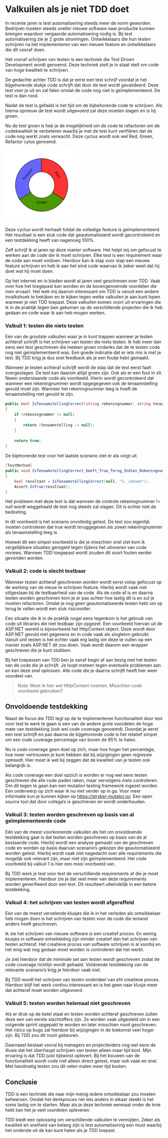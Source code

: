# Valkuilen als je niet TDD doet

In recente jaren is test automatisering steeds meer de norm geworden. Bedrijven moeten steeds sneller nieuwe software naar productie kunnen brengen waardoor vergaande automatisering nodig is. Bij test automatisering zie je 2 grote stromingen. Ontwikkelaars die hun testen schrijven na het implementeren van een nieuwe feature en ontwikkelaars die dit vooraf doen.

Het vooraf schrijven van testen is een techniek die Test Driven Development wordt genoemd. Deze techniek stelt je in staat stelt om code van hoge kwaliteit te schrijven.

De gedachte achter TDD is dat je eerst een test schrijf voordat je het bijgehorende stukje code schrijft dat door de test wordt gevalideerd. Deze test voer je uit en zal falen omdat de code nog niet is geïmplementeerd. De test is dan rood.

Nadat de test is gefaald is het tijd om de bijbehorende code te schrijven. Als hierna opnieuw de test wordt uitgevoerd zal deze moeten slagen en is hij groen.

Nu de test groen is heb je de mogelijkheid om de code te refactoren om de codekwaliteit te verbeteren waarbij je met de test kunt verifiëren dat de code nog werkt zoals verwacht. Deze cyclus wordt ook wel Red, Green, Refactor cylus genoemd. 
 

![Red, Green, Refactory](../../static/images/valkuilen-als-je-niet-TDD-doet.png)

Deze cyclus wordt herhaalt totdat de volledige feature is geïmplementeerd. Het resultaat is een stuk code dat geautomatiseerd wordt gecontroleerd en een testdekking heeft van nagenoeg 100%.

Zelf schrijf ik al jaren op deze manier software. Het helpt mij om gefocust te werken aan de code die ik moet schrijven. Elke test is een requirement waar de code aan moet voldoen. Hierdoor kan ik stap voor stap een nieuwe feature schrijven en heb ik aan het eind code waarvan ik zeker weet dat hij doet wat hij moet doen.

Op het internet en in bladen wordt al jaren veel geschreven over TDD. Vaak over hoe het toegepast kan worden en de bovengenoemde voordelen die men ervaart. Het leek mij daarom interessant om TDD is vanuit een andere invalkshoek te bekijken en te kijken tegen welke valkuilen je aan kunt lopen wanneer je niet TDD toepast. Deze valkuilen komen voort uit ervaringen die ik in de praktijk tegen ben gekomen op de verschillende projecten die ik heb gedaan en code waar ik aan heb mogen werken.

### Valkuil 1: testen die niets testen
Eén van de grootste valkuilen waar je in kunt trappen wanneer je testen achteraf schrijft is het schrijven van testen die niets testen. Ik heb meer dan eens een test geschreven die meteen groen ondanks dat de te testen code nog niet geïmplementeerd was. Een goede indicatie dat er iets mis is met je test. Bij TDD krijg je dus snel feedback als je een foutje hebt gemaakt.

Wanneer je testen achteraf schrijft wordt de stap dat de test eerst faalt overgeslagen. De test kan daarom altijd groen zijn. Ook als er een fout in zit.
Neem onderstaande code als voorbeeld. Hierin wordt gecontroleerd dat wanneer een rekeningnummer wordt opgegegeven ook de tenaamstelling gevuld moet zijn. Wanneer het rekeningnummer leeg is hoeft de tenaamstelling niet gevuld te zijn.

```csharp
public bool IsTenaamstellingCorrect(string rekeningnummer, string tenaamstelling)
{
    if (rekeningnummer != null)
    {
        return (tenaamstelling != null);
    }

    return true;
}
```

De bijehorende test voor het laatste scenario ziet er als volgt uit.

```csharp
[TestMethod]
public void IsTenaamstellingCorrect_Geeft_True_Terug_Indien_Rekeningnummer_Leeg_Is()
{
    bool resultaat = IsTenaamstellingCorrect(null, "J. Jansen");
    Assert.IsTrue(resultaat);
}
```

Het probleem met deze test is dat wanneer de controle rekeningnummer != null wordt weggehaald de test nog steeds zal slagen. Dit is echter niet de bedoeling.

In dit voorbeeld is het scenario onvolledig getest. De test zou eigenlijk moeten controleren dat true wordt teruggegeven als zowel rekeningnummer als tenaamstelling leeg is.

Hoewel dit een simpel voorbeeld is die je misschien snel ziet kom ik vergelijkbare situaties geregeld tegen tijdens het uitvoeren van code reviews. Wanneer TDD toegepast wordt zouden dit soort fouten eerder gevonden worden.

### Valkuil 2: code is slecht testbaar
Wanneer testen achteraf geschreven worden wordt eerst volop gefocust op de werking van de nieuw te schrijven feature. Hierbij wordt vaak niet stilgestaan bij de testbaarheid van de code. Als de code af is en daarna testen worden geschreven kom je er pas achter hoe lastig dit is en zul je moeten refactoren. Omdat je nog geen geautomatiseerde testen hebt om op terug te vallen wordt een stuk risicovoller.

Een situatie die ik in de praktijk nogal eens tegenkom is het gebruik van code uit libraries die niet testbaar zijn opgezet. Een voorbeeld hiervan uit de ASP.NET wereld is bijvoorbeeld het HttpContext object. Deze wordt door ASP.NET gevuld met gegevens en in code vaak als singleton gebruikt. Vanuit unit testen is het echter vaak erg lastig om deze te vullen op een manier zoals ASP.NET dit zou doen. Vaak wordt daarom een wrapper geschreven die je kunt stubben.

Bij het toepassen van TDD ben je vanaf begin af aan bezig met het testen van de code die je schrijft. Je loopt meteen tegen eventuele problemen aan en kan deze snel oplossen. Alle code die je daarna schrijft heeft hier weer voordeel van.

>Note: Moet ik hier wel HttpContext noemen. Misschien code voorbeeld gebruiken?

## Onvoldoende testdekking
Naast de focus die TDD legt op de te implementeren functionaliteit door test voor test te werk te gaan is een van de andere grote voordelen de hoge mate van testdekking (ook wel code coverage genoemd). Doordat je eerst een test schrijft en pas daarna de bijgehorende code is het relatief simpel om een code coverage percentage van boven de 95% te halen.

Nu is code coverage geen doel op zich, maar hoe hoger het percentage, hoe meer vertrouwen je kunt hebben dat bij wijzigingen geen regressie optreedt. Hier moet ik wel bij zeggen dat de kwaliteit van je testen ook belangrijk is.

Als code coverage een doel opzich is worden er nog wel eens testen geschreven die alle code paden raken, maar vervolgens niets controleren. Om dit tegen te gaan kan een mutation testing framework ingezet worden. Een onderwerp op zich waar ik nu niet verder op in ga. Voor meer informatie kun je kunnen kijken op https://stryker-mutator.io/. Een open source tool dat door collega’s is geschreven en wordt onderhouden.

### Valkuil 3: testen worden geschreven op basis van al geïmplementeerde code
Eén van de meest voorkomende valkuilen als het om onvoldoende testdekking gaat is dat testen worden geschreven op basis van de al bestaande code. Hierbij wordt een analyse gemaakt van de geschreven code en worden op basis daarvan scenario’s gekozen die geautomatiseerd worden getest. Hierbij wordt vaak niet nagedacht over alle requirements die mogelijk ook relevant zijn, maar niet zijn geïmplementeerd. Het code voorbeeld bij valkuil 1 is hier een mooi voorbeeld van.

Bij TDD werk je test voor test de verschillende requirements af die je moet implementeren. Hierdoor zie je dat veel meer van deze requirements worden geverifieerd door een test. Dit resulteert uiteindelijk in een betere testdekking.

### Valkuil 4: het schrijven van testen wordt afgeraffeld 
Eén van de meest vervelende klusjes die ik in het verleden als ontwikkelaar heb mogen doen is het schrijven van testen voor de code die iemand anders heeft geschreven.

Ik zie het schrijven van nieuwe software is een creatief proces. En weinig klusjes in software ontwikkeling zijn minder creatief dan het schrijven van testen achteraf. Het creatieve proces van software schrijven is al voorbij en het enig wat nog gedaan moet worden is controleren dat het werkt.

Je ziet hierdoor dat de minimale set aan testen wordt geschreven zodat de code coverage richtlijn wordt gehaald. Voldoende testdekking van de relevante scenario’s krijg je hierdoor vaak niet.

Bij TDD wordt het schrijven van testen onderdeel van eht creatieve proces. Hierdoor blijf het werk continu interessant en is het geen naar klusje meer dat achteraf moet worden uitgevoerd.

### Valkuil 5: testen worden helemaal niet geschreven
Als er druk op de ketel staat en testen worden achteraf geschreven zullen deze een van eerste slachtoffers zijn. Ze worden vaak uitgesteld om in een volgende sprint opgepakt te worden en later misschien nooit geschreven. Het risico op bugs zal hierdoor bij wijzigingen in de toekomst veel hoger zijn. Bij TDD zou dit nooit gebeuren.

Daarnaast bestaat vooral bij managers en projectleiders nog wel eens de illusie dat het überhaupt schrijven van testen alleen maar tijd kost. Mijn ervaring is dat TDD juist tijdwinst oplevert. Bij het bouwen van de functionaliteit wordt code niet alleen direct getest, maar ook vaak en snel. Met handmatig testen zou dit velen malen meer tijd kosten.

## Conclusie
TDD is een techniek die naar mijn menig iedere ontwikkelaar zou moeten beheersen. Omdat het denkproces net iets anders in elkaar steekt is het soms lastig om te starten. Maar als je deze techniek eenmaal onder de knie hebt kan het je veel voordelen opleveren.

TDD biedt een oplossing om verschillende valkuilen te vermijden. Zeker als kwaliteit en snelheid van belang zijn is test automatisering een must waarbij het onderste uit de kan kunt halen als je TDD toepast.